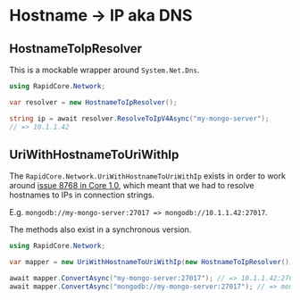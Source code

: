 # Hostname -> IP aka DNS

## HostnameToIpResolver

This is a mockable wrapper around `System.Net.Dns`.

```csharp
using RapidCore.Network;

var resolver = new HostnameToIpResolver();

string ip = await resolver.ResolveToIpV4Async("my-mongo-server");
// => 10.1.1.42
```


## UriWithHostnameToUriWithIp

The `RapidCore.Network.UriWithHostnameToUriWithIp` exists in order to work around [issue 8768 in Core 1.0](https://github.com/dotnet/corefx/issues/8768), which meant that we had to resolve hostnames to IPs in connection strings.

E.g. `mongodb://my-mongo-server:27017 => mongodb://10.1.1.42:27017`.

The methods also exist in a synchronous version.

```csharp
using RapidCore.Network;

var mapper = new UriWithHostnameToUriWithIp(new HostnameToIpResolver());

await mapper.ConvertAsync("my-mongo-server:27017"); // => 10.1.1.42:27017
await mapper.ConvertAsync("mongodb://my-mongo-server:27017"); // => mongodb://10.1.1.42:27017
```
